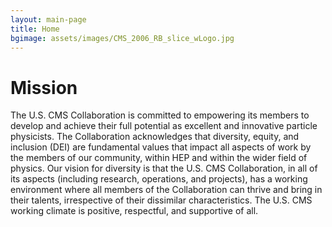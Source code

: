 ```yaml
---
layout: main-page
title: Home
bgimage: assets/images/CMS_2006_RB_slice_wLogo.jpg
---
```


# Mission
The U.S. CMS Collaboration is committed to empowering its members to develop and achieve their full
potential as excellent and innovative particle physicists. The Collaboration acknowledges that diversity,
equity, and inclusion (DEI) are fundamental values that impact all aspects of work by the members of
our community, within HEP and within the wider field of physics. Our vision for diversity is that the
U.S. CMS Collaboration, in all of its aspects (including research, operations, and projects), has a working
environment where all members of the Collaboration can thrive and bring in their talents, irrespective of
their dissimilar characteristics. The U.S. CMS working climate is positive, respectful, and supportive of
all.

